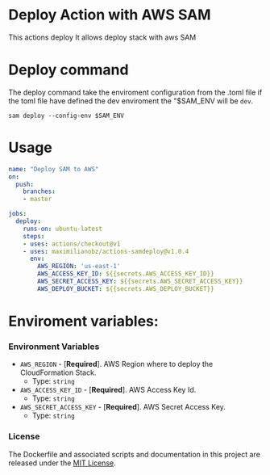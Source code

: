 # Deploy Action with AWS SAM

This actions deploy It allows deploy stack with aws SAM

# Deploy command

The deploy command take the enviroment configuration from the .toml file
if the toml file have defined the dev enviroment the "$SAM_ENV will be ```dev```.

```
sam deploy --config-env $SAM_ENV
```
# Usage
```yaml
name: "Deploy SAM to AWS"
on: 
  push:
    branches:
    - master

jobs:
  deploy:
    runs-on: ubuntu-latest
    steps:
    - uses: actions/checkout@v1
    - uses: maximilianobz/actions-samdeploy@v1.0.4
      env:
        AWS_REGION: 'us-east-1'
        AWS_ACCESS_KEY_ID: ${{secrets.AWS_ACCESS_KEY_ID}}
        AWS_SECRET_ACCESS_KEY: ${{secrets.AWS_SECRET_ACCESS_KEY}}
        AWS_DEPLOY_BUCKET: ${{secrets.AWS_DEPLOY_BUCKET}}
```

# Enviroment variables:


### Environment Variables

* `AWS_REGION` - [**Required**]. AWS Region where to deploy the CloudFormation Stack.
  * Type: `string`
* `AWS_ACCESS_KEY_ID` - [**Required**]. AWS Access Key Id.
  * Type: `string`
* `AWS_SECRET_ACCESS_KEY` - [**Required**]. AWS Secret Access Key.
  * Type: `string`

### License
The Dockerfile and associated scripts and documentation in this project are released under the [MIT License](LICENSE).


